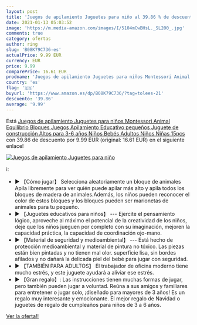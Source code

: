 ```yaml
---
layout: post
title: 'Juegos de apilamiento Juguetes para niño al 39.86 % de descuento'
date: 2021-01-13 05:03:52
image: 'https://m.media-amazon.com/images/I/5104mCwBHsL._SL200_.jpg'
comments: true
category: ofertas
author: ring
slug: 'B08K79C736-es'
actualPrice: 9.99 EUR
currency: EUR
price: 9.99
comparePrice: 16.61 EUR
prodname: 'Juegos de apilamiento Juguetes para niños Montessori Animal Equilibrio Bloques Juegos Apilamiento Educativo pequeños Juguete de construcción Altos para 3-6 años Niños Bebés Adultos Niños Niñas 15pcs'
country: 'es'
flag: '🇪🇸'
buyurl: 'https://www.amazon.es/dp/B08K79C736/?tag=tolees-21'
descuento: '39.86'
average: '9.99'
---
```


Está [Juegos de apilamiento Juguetes para niños Montessori Animal Equilibrio Bloques Juegos Apilamiento Educativo pequeños Juguete de construcción Altos para 3-6 años Niños Bebés Adultos Niños Niñas 15pcs](https://www.amazon.es/dp/B08K79C736/?tag=tolees-21) con 39.86 de descuento por 9.99 EUR (original: 16.61 EUR) en el siguiente enlace!

[![Juegos de apilamiento Juguetes para niño](https://m.media-amazon.com/images/I/5104mCwBHsL._SL200_.jpg)](https://www.amazon.es/dp/B08K79C736/?tag=tolees-21)

ℹ️:

- ► 【Cómo jugar】 Selecciona aleatoriamente un bloque de animales Apila libremente para ver quién puede apilar más alto y apila todos los bloques de madera de animales.Además, los niños pueden reconocer el color de estos bloques y los bloques pueden ser marionetas de animales para tu pequeño.
- ► 【Juguetes educativos para niños】 --- Ejercite el pensamiento lógico, aproveche al máximo el potencial de la creatividad de los niños, deje que los niños jueguen por completo con su imaginación, mejoren la capacidad práctica, la capacidad de coordinación ojo-mano.
- ► 【Material de seguridad y medioambiental】 --- Está hecho de protección medioambiental y material de pintura no tóxico. Las piezas están bien pintadas y no tienen mal olor. superficie lisa, sin bordes afilados y no dañará la delicada piel del bebé para jugar con seguridad.
- ► 【TAMBIÉN PARA ADULTOS】 El trabajador de oficina moderno tiene mucho estrés, y este juguete ayudará a aliviar ese estrés.
- ► 【Gran regalo】: Las instrucciones tienen muchas formas de jugar, pero también pueden jugar a voluntad. Reúna a sus amigos y familiares para entretener o jugar solo, ¡diseñado para mayores de 3 años! Es un regalo muy interesante y emocionante. El mejor regalo de Navidad o juguetes de regalo de cumpleaños para niños de 3 a 6 años.

[Ver la oferta!!](https://www.amazon.es/dp/B08K79C736/?tag=tolees-21)
